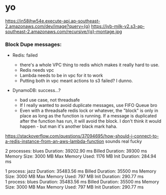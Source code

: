 # yo

https://in58jhw54e.execute-api.ap-southeast-2.amazonaws.com/dev/image?query={q}
https://jvb-milk-v2.s3-ap-southeast-2.amazonaws.com/recursive/{q}-montage.jpg

### Block Dupe messages:
- Redis: failed
    - there's a whole VPC thing to redis which makes it really hard to use.
    - Redis needs vpc
    - Lambda needs to be in vpc for it to work
    - Putting both in vpc meant actions to s3 failed? I dunno.


- DynamoDB: success...?
    - bad use case, not threadsafe
    - If I really wanted to avoid duplicate messages, use FIFO Queue bro
    - Even with a threadsafe redis lock or whatever, the "block" is only in place as long as the function is running. If a message is duplicated after the function has run, it will avoid the block. I don't think it would happen - but man it's another black mark haha.


https://stackoverflow.com/questions/37094695/how-should-i-connect-to-a-re﻿dis-instance-from-an-aws-lambda-function
sounds real fucky

2 processes: blues
Duration: 39202.90 ms	Billed Duration: 39300 ms	Memory Size: 3000 MB	Max Memory Used: 1176 MB	Init Duration: 284.94 ms	

1 process: jazz
Duration: 35483.56 ms	Billed Duration: 35500 ms	Memory Size: 3000 MB	Max Memory Used: 797 MB	Init Duration: 290.77 ms	
1 process: blues
Duration: 35483.56 ms	Billed Duration: 35500 ms	Memory Size: 3000 MB	Max Memory Used: 797 MB	Init Duration: 290.77 ms	